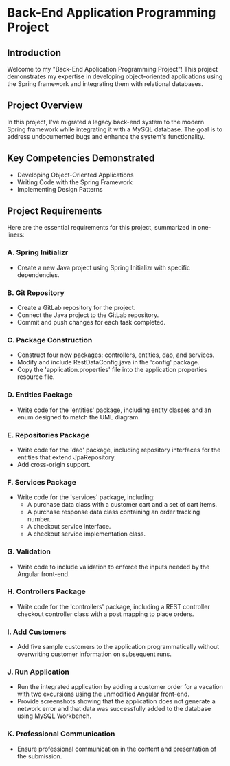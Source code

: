 # Back-End Application Programming Project

## Introduction

Welcome to my "Back-End Application Programming Project"! This project demonstrates my expertise in developing object-oriented applications using the Spring framework and integrating them with relational databases.

## Project Overview

In this project, I've migrated a legacy back-end system to the modern Spring framework while integrating it with a MySQL database. The goal is to address undocumented bugs and enhance the system's functionality.

## Key Competencies Demonstrated

- Developing Object-Oriented Applications
- Writing Code with the Spring Framework
- Implementing Design Patterns

## Project Requirements

Here are the essential requirements for this project, summarized in one-liners:

### A. Spring Initializr

- Create a new Java project using Spring Initializr with specific dependencies.

### B. Git Repository

- Create a GitLab repository for the project.
- Connect the Java project to the GitLab repository.
- Commit and push changes for each task completed.

### C. Package Construction

- Construct four new packages: controllers, entities, dao, and services.
- Modify and include RestDataConfig.java in the 'config' package.
- Copy the 'application.properties' file into the application properties resource file.

### D. Entities Package

- Write code for the 'entities' package, including entity classes and an enum designed to match the UML diagram.

### E. Repositories Package

- Write code for the 'dao' package, including repository interfaces for the entities that extend JpaRepository.
- Add cross-origin support.

### F. Services Package

- Write code for the 'services' package, including:
  - A purchase data class with a customer cart and a set of cart items.
  - A purchase response data class containing an order tracking number.
  - A checkout service interface.
  - A checkout service implementation class.

### G. Validation

- Write code to include validation to enforce the inputs needed by the Angular front-end.

### H. Controllers Package

- Write code for the 'controllers' package, including a REST controller checkout controller class with a post mapping to place orders.

### I. Add Customers

- Add five sample customers to the application programmatically without overwriting customer information on subsequent runs.

### J. Run Application

- Run the integrated application by adding a customer order for a vacation with two excursions using the unmodified Angular front-end.
- Provide screenshots showing that the application does not generate a network error and that data was successfully added to the database using MySQL Workbench.

### K. Professional Communication

- Ensure professional communication in the content and presentation of the submission.
